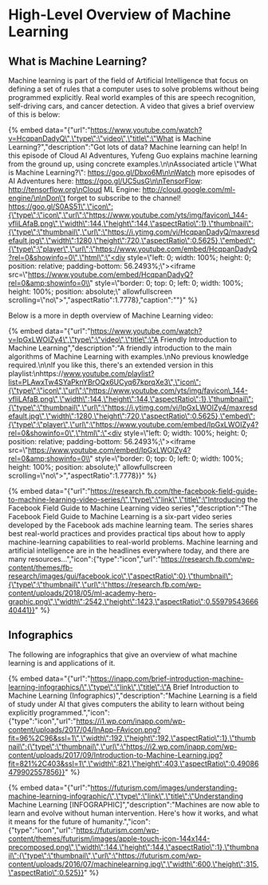 # High-Level Overview of Machine Learning

## What is Machine Learning?

Machine learning is part of the field of Artificial Intelligence that focus on defining a set of rules that a computer uses to solve problems without being programmed explicitly. Real world examples of this are  speech recognition, self-driving cars, and cancer detection. A video that gives a brief overview of this is below:



{% embed data="{\"url\":\"https://www.youtube.com/watch?v=HcqpanDadyQ\",\"type\":\"video\",\"title\":\"What is Machine Learning?\",\"description\":\"Got lots of data? Machine learning can help! In this episode of Cloud AI Adventures, Yufeng Guo explains machine learning from the ground up, using concrete examples.\n\nAssociated article \\"What is Machine Learning?\\": https://goo.gl/Dbxo6M\n\nWatch more episodes of AI Adventures here: https://goo.gl/UC5usG\n\nTensorFlow: http://tensorflow.org\nCloud ML Engine: http://cloud.google.com/ml-engine/\n\nDon\'t forget to subscribe to the channel! https://goo.gl/S0AS51\",\"icon\":{\"type\":\"icon\",\"url\":\"https://www.youtube.com/yts/img/favicon\_144-vfliLAfaB.png\",\"width\":144,\"height\":144,\"aspectRatio\":1},\"thumbnail\":{\"type\":\"thumbnail\",\"url\":\"https://i.ytimg.com/vi/HcqpanDadyQ/maxresdefault.jpg\",\"width\":1280,\"height\":720,\"aspectRatio\":0.5625},\"embed\":{\"type\":\"player\",\"url\":\"https://www.youtube.com/embed/HcqpanDadyQ?rel=0&showinfo=0\",\"html\":\"<div style=\\"left: 0; width: 100%; height: 0; position: relative; padding-bottom: 56.2493%;\\"><iframe src=\\"https://www.youtube.com/embed/HcqpanDadyQ?rel=0&amp;showinfo=0\\" style=\\"border: 0; top: 0; left: 0; width: 100%; height: 100%; position: absolute;\\" allowfullscreen scrolling=\\"no\\"></iframe></div>\",\"aspectRatio\":1.7778},\"caption\":\"\"}" %}

Below is a more in depth overview of Machine Learning video:

{% embed data="{\"url\":\"https://www.youtube.com/watch?v=IpGxLWOIZy4\",\"type\":\"video\",\"title\":\"A Friendly Introduction to Machine Learning\",\"description\":\"A friendly introduction to the main algorithms of Machine Learning with examples.\nNo previous knowledge required.\n\nIf you like this, there\'s an extended version in this playlist:\nhttps://www.youtube.com/playlist?list=PLAwxTw4SYaPknYBrOQx6UCyq67kprqXe3\",\"icon\":{\"type\":\"icon\",\"url\":\"https://www.youtube.com/yts/img/favicon\_144-vfliLAfaB.png\",\"width\":144,\"height\":144,\"aspectRatio\":1},\"thumbnail\":{\"type\":\"thumbnail\",\"url\":\"https://i.ytimg.com/vi/IpGxLWOIZy4/maxresdefault.jpg\",\"width\":1280,\"height\":720,\"aspectRatio\":0.5625},\"embed\":{\"type\":\"player\",\"url\":\"https://www.youtube.com/embed/IpGxLWOIZy4?rel=0&showinfo=0\",\"html\":\"<div style=\\"left: 0; width: 100%; height: 0; position: relative; padding-bottom: 56.2493%;\\"><iframe src=\\"https://www.youtube.com/embed/IpGxLWOIZy4?rel=0&amp;showinfo=0\\" style=\\"border: 0; top: 0; left: 0; width: 100%; height: 100%; position: absolute;\\" allowfullscreen scrolling=\\"no\\"></iframe></div>\",\"aspectRatio\":1.7778}}" %}

{% embed data="{\"url\":\"https://research.fb.com/the-facebook-field-guide-to-machine-learning-video-series/\",\"type\":\"link\",\"title\":\"Introducing the Facebook Field Guide to Machine Learning video series\",\"description\":\"The Facebook Field Guide to Machine Learning is a six-part video series developed by the Facebook ads machine learning team. The series shares best real-world practices and provides practical tips about how to apply machine-learning capabilities to real-world problems. Machine learning and artificial intelligence are in the headlines everywhere today, and there are many resources…\",\"icon\":{\"type\":\"icon\",\"url\":\"https://research.fb.com/wp-content/themes/fb-research/images/gui/facebook.ico\",\"aspectRatio\":0},\"thumbnail\":{\"type\":\"thumbnail\",\"url\":\"https://research.fb.com/wp-content/uploads/2018/05/ml-academy-hero-graphic.png\",\"width\":2542,\"height\":1423,\"aspectRatio\":0.5597954366640441}}" %}



## Infographics

The following are infographics that give an overview of what machine learning is and applications of it.

{% embed data="{\"url\":\"https://inapp.com/brief-introduction-machine-learning-infographics/\",\"type\":\"link\",\"title\":\"A Brief Introduction to Machine Learning \(Infographics\)\",\"description\":\"Machine Learning is a field of study under AI that gives computers the ability to learn without being explicitly programmed.\",\"icon\":{\"type\":\"icon\",\"url\":\"https://i1.wp.com/inapp.com/wp-content/uploads/2017/04/InApp-FAvicon.png?fit=96%2C96&ssl=1\",\"width\":192,\"height\":192,\"aspectRatio\":1},\"thumbnail\":{\"type\":\"thumbnail\",\"url\":\"https://i2.wp.com/inapp.com/wp-content/uploads/2017/09/Introduction-to-Machine-Learning.jpg?fit=821%2C403&ssl=1\",\"width\":821,\"height\":403,\"aspectRatio\":0.49086479902557856}}" %}



{% embed data="{\"url\":\"https://futurism.com/images/understanding-machine-learning-infographic/\",\"type\":\"link\",\"title\":\"Understanding Machine Learning \[INFOGRAPHIC\]\",\"description\":\"Machines are now able to learn and evolve without human intervention. Here\'s how it works, and what it means for the future of humanity.\",\"icon\":{\"type\":\"icon\",\"url\":\"https://futurism.com/wp-content/themes/futurism/images/apple-touch-icon-144x144-precomposed.png\",\"width\":144,\"height\":144,\"aspectRatio\":1},\"thumbnail\":{\"type\":\"thumbnail\",\"url\":\"https://futurism.com/wp-content/uploads/2016/07/machinelearning.jpg\",\"width\":600,\"height\":315,\"aspectRatio\":0.525}}" %}



